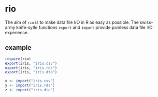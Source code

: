 # rio

The aim of `rio` is to make data file I/O in R as easy as possible. The swiss-army knife-sytle functions `export` and `import` provide painless data file I/O experience.

## example

```R
require(rio)
export(iris, "iris.csv")
export(iris, "iris.rds")
export(iris, "iris.dta")

x <- import("iris.csv")
y <- import("iris.rds")
z <- import("iris.dta")
```
